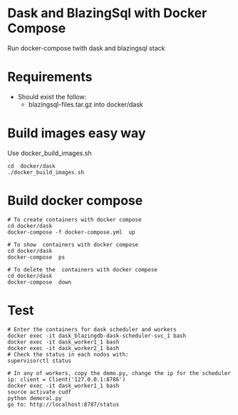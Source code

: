 # Dask and BlazingSql with Docker Compose
Run docker-compose twith dask and blazingsql stack

# Requirements
- Should exist the follow:
    - blazingsql-files.tar.gz into docker/dask


# Build images easy way
Use docker_build_images.sh

```shell-script
cd  docker/dask 
./docker_build_images.sh
```

# Build  docker compose

```shell-script
# To create containers with docker compose
cd docker/dask
docker-compose -f docker-compose.yml  up
```

```shell-script
# To show  containers with docker compose
cd docker/dask
docker-compose  ps
```

```shell-script
# To delete the  containers with docker compose
cd docker/dask
docker-compose  down
```

# Test
```shell-script
# Enter the containers for dask scheduler and workers
docker exec -it dask_blazingdb-dask-scheduler-svc_1 bash
docker exec -it dask_worker1_1 bash
docker exec -it dask_worker2_1 bash
# Check the status in each nodos with:
supervisorctl status

# In any of workers, copy the demo.py, change the ip for the scheduler ip: client = Client('127.0.0.1:8786') 
docker exec -it dask_worker1_1 bash
source activate cudf
python demoral.py
go to: http://localhost:8787/status
```